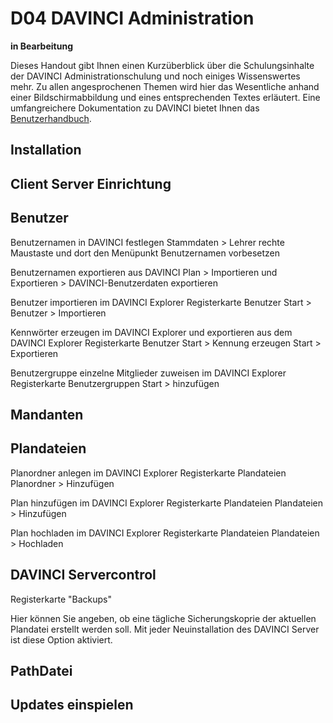 # D04 DAVINCI Administration

**in Bearbeitung**

Dieses Handout gibt Ihnen einen Kurzüberblick über die Schulungsinhalte der DAVINCI Administrationschulung und noch einiges Wissenswertes mehr. Zu allen angesprochenen Themen wird hier das Wesentliche anhand einer Bildschirmabbildung und eines entsprechenden Textes erläutert. Eine umfangreichere Dokumentation zu DAVINCI bietet Ihnen das  [Benutzerhandbuch](https://doc.davinci6.stueber.de).

## Installation



## Client Server Einrichtung

## Benutzer

Benutzernamen in DAVINCI festlegen Stammdaten > Lehrer rechte Maustaste und dort den Menüpunkt Benutzernamen vorbesetzen

Benutzernamen exportieren aus DAVINCI Plan > Importieren und Exportieren > DAVINCI-Benutzerdaten exportieren

Benutzer importieren im DAVINCI Explorer Registerkarte Benutzer Start > Benutzer > Importieren

Kennwörter erzeugen im DAVINCI Explorer und exportieren aus dem DAVINCI Explorer Registerkarte Benutzer Start > Kennung erzeugen Start > Exportieren

Benutzergruppe einzelne Mitglieder zuweisen im DAVINCI Explorer Registerkarte Benutzergruppen Start > hinzufügen

## Mandanten

## Plandateien

Planordner anlegen im DAVINCI Explorer Registerkarte Plandateien Planordner > Hinzufügen

Plan hinzufügen im DAVINCI Explorer Registerkarte Plandateien Plandateien > Hinzufügen

Plan hochladen im DAVINCI Explorer Registerkarte Plandateien Plandateien > Hochladen

## DAVINCI Servercontrol

Registerkarte "Backups"

Hier können Sie angeben, ob eine tägliche Sicherungskoprie der aktuellen Plandatei erstellt werden soll. Mit jeder Neuinstallation des DAVINCI Server ist diese Option aktiviert.


## PathDatei

## Updates einspielen 
